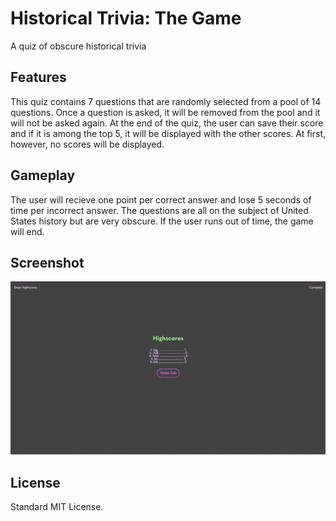 # Historical Trivia: The Game
A quiz of obscure historical trivia

## Features
This quiz contains 7 questions that are randomly selected from a pool of 14 questions.  Once a question is asked, it will be removed from the pool and it will not be asked again.  At the end of the quiz, the user can save their score and if it is among the top 5, it will be displayed with the other scores.  At first, however, no scores will be displayed.

## Gameplay
The user will recieve one point per correct answer and lose 5 seconds of time per incorrect answer.  The questions are all on the subject of United States history but are very obscure.  If the user runs out of time, the game will end.

## Screenshot
![Screenshot of the highscore screen of the Historical Trivia quiz](./Assets/Capture.JPG)

## License
Standard MIT License.

